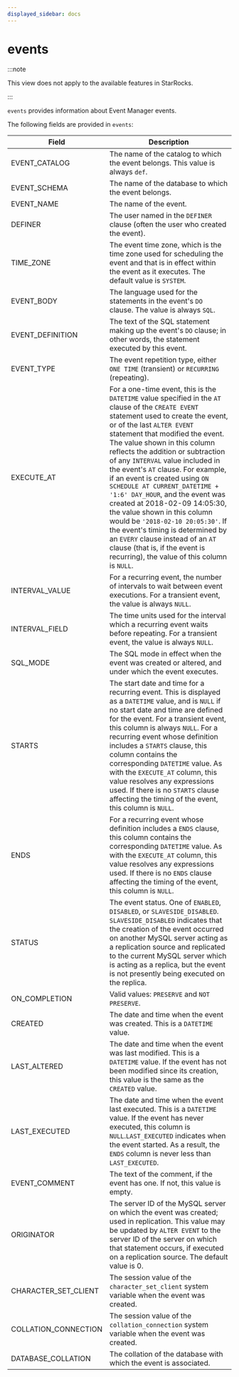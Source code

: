 ```yaml
---
displayed_sidebar: docs
---
```


# events

:::note

This view does not apply to the available features in StarRocks.

:::

`events` provides information about Event Manager events.

The following fields are provided in `events`:

| **Field**            | **Description**                                              |
| -------------------- | ------------------------------------------------------------ |
| EVENT_CATALOG        | The name of the catalog to which the event belongs. This value is always `def`. |
| EVENT_SCHEMA         | The name of the database to which the event belongs.         |
| EVENT_NAME           | The name of the event.                                       |
| DEFINER              | The user named in the `DEFINER` clause (often the user who created the event). |
| TIME_ZONE            | The event time zone, which is the time zone used for scheduling the event and that is in effect within the event as it executes. The default value is `SYSTEM`. |
| EVENT_BODY           | The language used for the statements in the event's `DO` clause. The value is always `SQL`. |
| EVENT_DEFINITION     | The text of the SQL statement making up the event's `DO` clause; in other words, the statement executed by this event. |
| EVENT_TYPE           | The event repetition type, either `ONE TIME` (transient) or `RECURRING` (repeating). |
| EXECUTE_AT           | For a one-time event, this is the `DATETIME` value specified in the `AT` clause of the `CREATE EVENT` statement used to create the event, or of the last `ALTER EVENT` statement that modified the event. The value shown in this column reflects the addition or subtraction of any `INTERVAL` value included in the event's `AT` clause. For example, if an event is created using `ON SCHEDULE AT CURRENT_DATETIME + '1:6' DAY_HOUR`, and the event was created at 2018-02-09 14:05:30, the value shown in this column would be `'2018-02-10 20:05:30'`. If the event's timing is determined by an `EVERY` clause instead of an `AT` clause (that is, if the event is recurring), the value of this column is `NULL`. |
| INTERVAL_VALUE       | For a recurring event, the number of intervals to wait between event executions. For a transient event, the value is always `NULL`. |
| INTERVAL_FIELD       | The time units used for the interval which a recurring event waits before repeating. For a transient event, the value is always `NULL`. |
| SQL_MODE             | The SQL mode in effect when the event was created or altered, and under which the event executes. |
| STARTS               | The start date and time for a recurring event. This is displayed as a `DATETIME` value, and is `NULL` if no start date and time are defined for the event. For a transient event, this column is always `NULL`. For a recurring event whose definition includes a `STARTS` clause, this column contains the corresponding `DATETIME` value. As with the `EXECUTE_AT` column, this value resolves any expressions used. If there is no `STARTS` clause affecting the timing of the event, this column is `NULL`. |
| ENDS                 | For a recurring event whose definition includes a `ENDS` clause, this column contains the corresponding `DATETIME` value. As with the `EXECUTE_AT` column, this value resolves any expressions used. If there is no `ENDS` clause affecting the timing of the event, this column is `NULL`. |
| STATUS               | The event status. One of `ENABLED`, `DISABLED`, or `SLAVESIDE_DISABLED`. `SLAVESIDE_DISABLED` indicates that the creation of the event occurred on another MySQL server acting as a replication source and replicated to the current MySQL server which is acting as a replica, but the event is not presently being executed on the replica. |
| ON_COMPLETION        | Valid values: `PRESERVE` and `NOT PRESERVE`.                 |
| CREATED              | The date and time when the event was created. This is a `DATETIME` value. |
| LAST_ALTERED         | The date and time when the event was last modified. This is a `DATETIME` value. If the event has not been modified since its creation, this value is the same as the `CREATED` value. |
| LAST_EXECUTED        | The date and time when the event last executed. This is a `DATETIME` value. If the event has never executed, this column is `NULL`.`LAST_EXECUTED` indicates when the event started. As a result, the `ENDS` column is never less than `LAST_EXECUTED`. |
| EVENT_COMMENT        | The text of the comment, if the event has one. If not, this value is empty. |
| ORIGINATOR           | The server ID of the MySQL server on which the event was created; used in replication. This value may be updated by `ALTER EVENT` to the server ID of the server on which that statement occurs, if executed on a replication source. The default value is 0. |
| CHARACTER_SET_CLIENT | The session value of the `character_set_client` system variable when the event was created. |
| COLLATION_CONNECTION | The session value of the `collation_connection` system variable when the event was created. |
| DATABASE_COLLATION   | The collation of the database with which the event is associated. |
